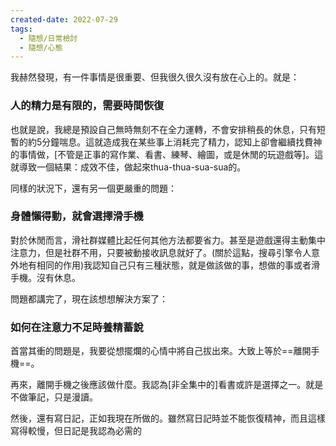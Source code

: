 ```yaml
---
created-date: 2022-07-29
tags:
  - 隨想/日常檢討
  - 隨想/心態
---
```

我赫然發現，有一件事情是很重要、但我很久很久沒有放在心上的。就是：

### 人的精力是有限的，需要時間恢復

也就是說，我總是預設自己無時無刻不在全力運轉，不會安排稍長的休息，只有短暫的約5分鐘喘息。這就造成我在某些事上消耗完了精力，認知上卻會繼續找費神的事情做，[不管是正事的寫作業、看書、練琴、繪圖，或是休閒的玩遊戲等]。這就導致一個結果：成效不佳，做起來thua-thua-sua-sua的。

同樣的狀況下，還有另一個更嚴重的問題：

### 身體懶得動，就會選擇滑手機

對於休閒而言，滑社群媒體比起任何其他方法都要省力。甚至是遊戲還得主動集中注意力，但是社群不用，只要被動接收訊息就好了。(關於這點，搜尋引擎令人意外地有相同的作用)我認知自己只有三種狀態，就是做該做的事，想做的事或者滑手機。沒有休息。

問題都講完了，現在該想想解決方案了：

### 如何在注意力不足時養精蓄銳

首當其衝的問題是，我要從想擺爛的心情中將自己拔出來。大致上等於==離開手機==。

再來，離開手機之後應該做什麼。我認為[非全集中的]看書或許是選擇之一。就是不做筆記，只是漫讀。

然後，還有寫日記，正如我現在所做的。雖然寫日記時並不能恢復精神，而且這樣寫得較慢，但日記是我認為必需的